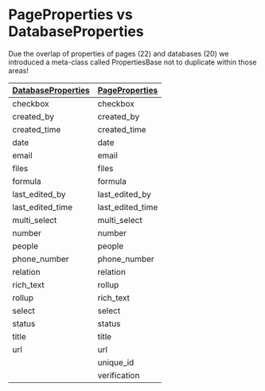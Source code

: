 # PageProperties vs DatabaseProperties

Due the overlap of properties of pages (22) and databases (20) we introduced a meta-class called PropertiesBase not to duplicate within those areas!

| [DatabaseProperties](https://developers.notion.com/reference/property-object) | [PageProperties](https://developers.notion.com/reference/page-property-values) |
| ----------------------------------------------------------------------------- | ------------------------------------------------------------------------------ |
| checkbox                                                                      | checkbox                                                                       |
| created_by                                                                    | created_by                                                                     |
| created_time                                                                  | created_time                                                                   |
| date                                                                          | date                                                                           |
| email                                                                         | email                                                                          |
| files                                                                         | files                                                                          |
| formula                                                                       | formula                                                                        |
| last_edited_by                                                                | last_edited_by                                                                 |
| last_edited_time                                                              | last_edited_time                                                               |
| multi_select                                                                  | multi_select                                                                   |
| number                                                                        | number                                                                         |
| people                                                                        | people                                                                         |
| phone_number                                                                  | phone_number                                                                   |
| relation                                                                      | relation                                                                       |
| rich_text                                                                     | rollup                                                                         |
| rollup                                                                        | rich_text                                                                      |
| select                                                                        | select                                                                         |
| status                                                                        | status                                                                         |
| title                                                                         | title                                                                          |
| url                                                                           | url                                                                            |
|                                                                               | unique_id                                                                     |
|                                                                               | verification                                                                   |
